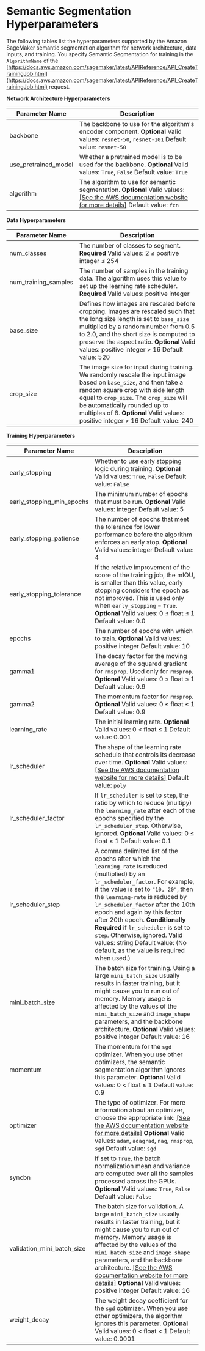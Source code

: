 # Semantic Segmentation Hyperparameters<a name="segmentation-hyperparameters"></a>

The following tables list the hyperparameters supported by the Amazon SageMaker semantic segmentation algorithm for network architecture, data inputs, and training\. You specify Semantic Segmentation for training in the `AlgorithmName` of the [https://docs.aws.amazon.com/sagemaker/latest/APIReference/API_CreateTrainingJob.html](https://docs.aws.amazon.com/sagemaker/latest/APIReference/API_CreateTrainingJob.html) request\.

**Network Architecture Hyperparameters**


| Parameter Name | Description | 
| --- | --- | 
| backbone |  The backbone to use for the algorithm's encoder component\. **Optional** Valid values: `resnet-50`, `resnet-101`  Default value: `resnet-50`  | 
| use\_pretrained\_model |  Whether a pretrained model is to be used for the backbone\. **Optional** Valid values: `True`, `False` Default value: `True`  | 
| algorithm |  The algorithm to use for semantic segmentation\.  **Optional** Valid values: [\[See the AWS documentation website for more details\]](http://docs.aws.amazon.com/sagemaker/latest/dg/segmentation-hyperparameters.html) Default value: `fcn`  | 

**Data Hyperparameters**


| Parameter Name | Description | 
| --- | --- | 
| num\_classes |  The number of classes to segment\. **Required** Valid values: 2 ≤ positive integer ≤ 254  | 
| num\_training\_samples |  The number of samples in the training data\. The algorithm uses this value to set up the learning rate scheduler\. **Required** Valid values: positive integer  | 
| base\_size |  Defines how images are rescaled before cropping\. Images are rescaled such that the long size length is set to `base_size` multiplied by a random number from 0\.5 to 2\.0, and the short size is computed to preserve the aspect ratio\. **Optional** Valid values: positive integer > 16 Default value: 520  | 
| crop\_size |  The image size for input during training\. We randomly rescale the input image based on `base_size`, and then take a random square crop with side length equal to `crop_size`\. The `crop_size` will be automatically rounded up to multiples of 8\. **Optional** Valid values: positive integer > 16 Default value: 240  | 

**Training Hyperparameters**


| Parameter Name | Description | 
| --- | --- | 
| early\_stopping |  Whether to use early stopping logic during training\. **Optional** Valid values: `True`, `False` Default value: `False`  | 
| early\_stopping\_min\_epochs |  The minimum number of epochs that must be run\. **Optional** Valid values: integer Default value: 5  | 
| early\_stopping\_patience |  The number of epochs that meet the tolerance for lower performance before the algorithm enforces an early stop\. **Optional** Valid values: integer Default value: 4  | 
| early\_stopping\_tolerance |  If the relative improvement of the score of the training job, the mIOU, is smaller than this value, early stopping considers the epoch as not improved\. This is used only when `early_stopping` = `True`\. **Optional** Valid values: 0 ≤ float ≤ 1 Default value: 0\.0  | 
| epochs |  The number of epochs with which to train\. **Optional** Valid values: positive integer Default value: 10  | 
| gamma1 |  The decay factor for the moving average of the squared gradient for `rmsprop`\. Used only for `rmsprop`\. **Optional** Valid values: 0 ≤ float ≤ 1 Default value: 0\.9  | 
| gamma2 |  The momentum factor for `rmsprop`\. **Optional** Valid values: 0 ≤ float ≤ 1 Default value: 0\.9  | 
| learning\_rate |  The initial learning rate\.  **Optional** Valid values: 0 < float ≤ 1 Default value: 0\.001  | 
| lr\_scheduler |  The shape of the learning rate schedule that controls its decrease over time\. **Optional** Valid values:  [\[See the AWS documentation website for more details\]](http://docs.aws.amazon.com/sagemaker/latest/dg/segmentation-hyperparameters.html) Default value: `poly`  | 
| lr\_scheduler\_factor |  If `lr_scheduler` is set to `step`, the ratio by which to reduce \(multipy\) the `learning_rate` after each of the epochs specified by the `lr_scheduler_step`\. Otherwise, ignored\. **Optional** Valid values: 0 ≤ float ≤ 1 Default value: 0\.1  | 
| lr\_scheduler\_step |  A comma delimited list of the epochs after which the `learning_rate` is reduced \(multiplied\) by an `lr_scheduler_factor`\. For example, if the value is set to `"10, 20"`, then the `learning-rate` is reduced by `lr_scheduler_factor` after the 10th epoch and again by this factor after 20th epoch\. **Conditionally Required** if `lr_scheduler` is set to `step`\. Otherwise, ignored\. Valid values: string Default value: \(No default, as the value is required when used\.\)  | 
| mini\_batch\_size |  The batch size for training\. Using a large `mini_batch_size` usually results in faster training, but it might cause you to run out of memory\. Memory usage is affected by the values of the `mini_batch_size` and `image_shape` parameters, and the backbone architecture\. **Optional** Valid values: positive integer  Default value: 16  | 
| momentum |  The momentum for the `sgd` optimizer\. When you use other optimizers, the semantic segmentation algorithm ignores this parameter\. **Optional** Valid values: 0 < float ≤ 1 Default value: 0\.9  | 
| optimizer |  The type of optimizer\. For more information about an optimizer, choose the appropriate link: [\[See the AWS documentation website for more details\]](http://docs.aws.amazon.com/sagemaker/latest/dg/segmentation-hyperparameters.html) **Optional** Valid values: `adam`, `adagrad`, `nag`, `rmsprop`, `sgd`  Default value: `sgd`  | 
| syncbn |  If set to `True`, the batch normalization mean and variance are computed over all the samples processed across the GPUs\. **Optional**  Valid values: `True`, `False`  Default value: `False`  | 
| validation\_mini\_batch\_size |  The batch size for validation\. A large `mini_batch_size` usually results in faster training, but it might cause you to run out of memory\. Memory usage is affected by the values of the `mini_batch_size` and `image_shape` parameters, and the backbone architecture\.  [\[See the AWS documentation website for more details\]](http://docs.aws.amazon.com/sagemaker/latest/dg/segmentation-hyperparameters.html) **Optional** Valid values: positive integer Default value: 16  | 
| weight\_decay |  The weight decay coefficient for the `sgd` optimizer\. When you use other optimizers, the algorithm ignores this parameter\.  **Optional** Valid values: 0 < float < 1 Default value: 0\.0001  | 